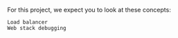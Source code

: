 

For this project, we expect you to look at these concepts:

    Load balancer
    Web stack debugging


